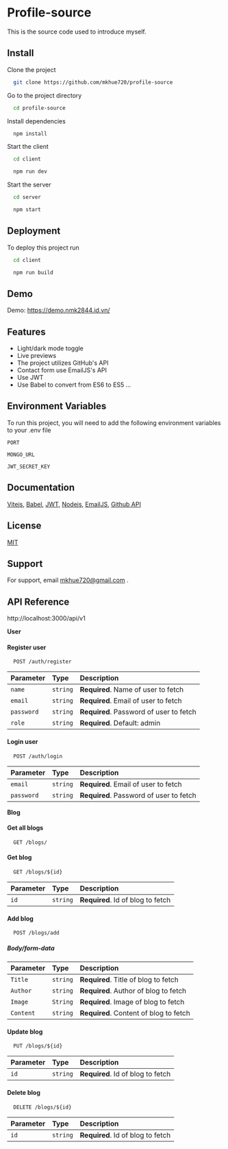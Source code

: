 
# Profile-source

This is the source code used to introduce myself.

## Install

Clone the project

```bash
  git clone https://github.com/mkhue720/profile-source
```

Go to the project directory

```bash
  cd profile-source
```

Install dependencies

```bash
  npm install
```
Start the client
```bash
  cd client
```

```bash
  npm run dev
```

Start the server
```bash
  cd server
```

```bash
  npm start
```


## Deployment

To deploy this project run

```bash
  cd client
```

```bash
  npm run build
```


## Demo

Demo: https://demo.nmk2844.id.vn/


## Features

- Light/dark mode toggle
- Live previews
- The project utilizes GitHub's API
- Contact form use EmailJS's API
- Use JWT
- Use Babel to convert from ES6 to ES5 ...
## Environment Variables

To run this project, you will need to add the following environment variables to your .env file

`PORT`

`MONGO_URL`

`JWT_SECRET_KEY`


## Documentation

[Vitejs](https://vitejs.dev/),
[Babel](https://babeljs.io/docs/),
[JWT](https://jwt.io/),
[Nodejs](https://nodejs.org/docs/latest/api/),
[EmailJS](https://www.emailjs.com/docs/),
[Github API](https://docs.github.com/en/rest?apiVersion=2022-11-28)


## License

[MIT](https://github.com/mkhue720/profile-source/blob/main/LICENSE)


## Support

For support, email mkhue720@gmail.com .


## API Reference

http://localhost:3000/api/v1

**User**

#### Register user

```http
  POST /auth/register
```

| Parameter | Type     | Description                       |
| :-------- | :------- | :-------------------------------- |
| `name`      | `string` | **Required**. Name of user to fetch |
| `email`      | `string` | **Required**. Email of user to fetch |
| `password`      | `string` | **Required**. Password of user to fetch |
| `role`      | `string` | **Required**. Default: admin |

#### Login user

```http
  POST /auth/login
```

| Parameter | Type     | Description                       |
| :-------- | :------- | :-------------------------------- |
| `email`      | `string` | **Required**. Email of user to fetch |
| `password`      | `string` | **Required**. Password of user to fetch |


**Blog**

#### Get all blogs

```http
  GET /blogs/
```



#### Get blog

```http
  GET /blogs/${id}
```

| Parameter | Type     | Description                       |
| :-------- | :------- | :-------------------------------- |
| `id`      | `string` | **Required**. Id of blog to fetch |

#### Add blog

```http
  POST /blogs/add
```

##### Body/form-data 

| Parameter | Type     | Description                       |
| :-------- | :------- | :-------------------------------- |
| `Title`      | `string` | **Required**. Title of blog to fetch |
| `Author`      | `string` | **Required**. Author of blog to fetch |
| `Image`      | `String` | **Required**. Image of blog to fetch |
| `Content`      | `string` | **Required**. Content of blog to fetch |

#### Update blog

```http
  PUT /blogs/${id}
```

| Parameter | Type     | Description                       |
| :-------- | :------- | :-------------------------------- |
| `id`      | `string` | **Required**. Id of blog to fetch |

#### Delete blog

```http
  DELETE /blogs/${id}
```

| Parameter | Type     | Description                       |
| :-------- | :------- | :-------------------------------- |
| `id`      | `string` | **Required**. Id of blog to fetch |

